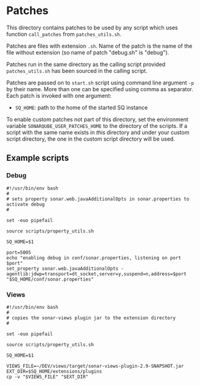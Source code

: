 Patches
=======

This directory contains patches to be used by any script which uses function `call_patches` from `patches_utils.sh`.

Patches are files with extension `.sh`. Name of the patch is the name of the file without extension (so name of patch "debug.sh" is "debug").

Patches run in the same directory as the calling script provided `patches_utils.sh` has been sourced in the calling script.

Patches are passed on to `start.sh` script using command line argument `-p` by their name.
More than one can be specified using comma as separator.
Each patch is invoked with one argument:

* `SQ_HOME`: path to the home of the started SQ instance

To enable custom patches not part of this directory, set the environment variable `SONARQUBE_USER_PATCHES_HOME` to the directory of the scripts.
If a script with the same name exists in *this* directory and under your custom script directory,
the one in the custom script directory will be used.


Example scripts
---------------

### Debug

    #!/usr/bin/env bash
    #
    # sets property sonar.web.javaAdditionalOpts in sonar.properties to activate debug
    #

    set -euo pipefail

    source scripts/property_utils.sh

    SQ_HOME=$1

    port=5005
    echo "enabling debug in conf/sonar.properties, listening on port $port"
    set_property sonar.web.javaAdditionalOpts -agentlib:jdwp=transport=dt_socket,server=y,suspend=n,address=$port "$SQ_HOME/conf/sonar.properties"

### Views

    #!/usr/bin/env bash
    #
    # copies the sonar-views plugin jar to the extension directory
    #

    set -euo pipefail

    source scripts/property_utils.sh

    SQ_HOME=$1

    VIEWS_FILE=~/DEV/views/target/sonar-views-plugin-2.9-SNAPSHOT.jar
    EXT_DIR=$SQ_HOME/extensions/plugins
    cp -v "$VIEWS_FILE" "$EXT_DIR"
